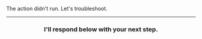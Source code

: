 The action didn't run. Let's troubleshoot.

<hr>
<h3 align="center">I'll respond below with your next step.</h3>

